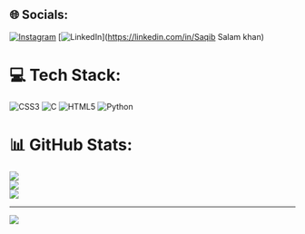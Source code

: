 
## 🌐 Socials:
[![Instagram](https://img.shields.io/badge/Instagram-%23E4405F.svg?logo=Instagram&logoColor=white)](https://instagram.com/saqib_khan1_) [![LinkedIn](https://img.shields.io/badge/LinkedIn-%230077B5.svg?logo=linkedin&logoColor=white)](https://linkedin.com/in/Saqib Salam khan) 

# 💻 Tech Stack:
![CSS3](https://img.shields.io/badge/css3-%231572B6.svg?style=for-the-badge&logo=css3&logoColor=white) ![C](https://img.shields.io/badge/c-%2300599C.svg?style=for-the-badge&logo=c&logoColor=white) ![HTML5](https://img.shields.io/badge/html5-%23E34F26.svg?style=for-the-badge&logo=html5&logoColor=white) ![Python](https://img.shields.io/badge/python-3670A0?style=for-the-badge&logo=python&logoColor=ffdd54)
# 📊 GitHub Stats:
![](https://github-readme-stats.vercel.app/api?username=saqibskhan&theme=radical&hide_border=false&include_all_commits=false&count_private=false)<br/>
![](https://github-readme-streak-stats.herokuapp.com/?user=saqibskhan&theme=radical&hide_border=false)<br/>
![](https://github-readme-stats.vercel.app/api/top-langs/?username=saqibskhan&theme=radical&hide_border=false&include_all_commits=false&count_private=false&layout=compact)

---
[![](https://visitcount.itsvg.in/api?id=saqibskhan&icon=0&color=0)](https://visitcount.itsvg.in)

<!-- Proudly created with GPRM ( https://gprm.itsvg.in ) -->
